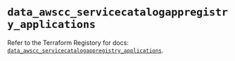 # `data_awscc_servicecatalogappregistry_applications`

Refer to the Terraform Registory for docs: [`data_awscc_servicecatalogappregistry_applications`](https://registry.terraform.io/providers/hashicorp/awscc/0.70.0/docs/data-sources/servicecatalogappregistry_applications).
